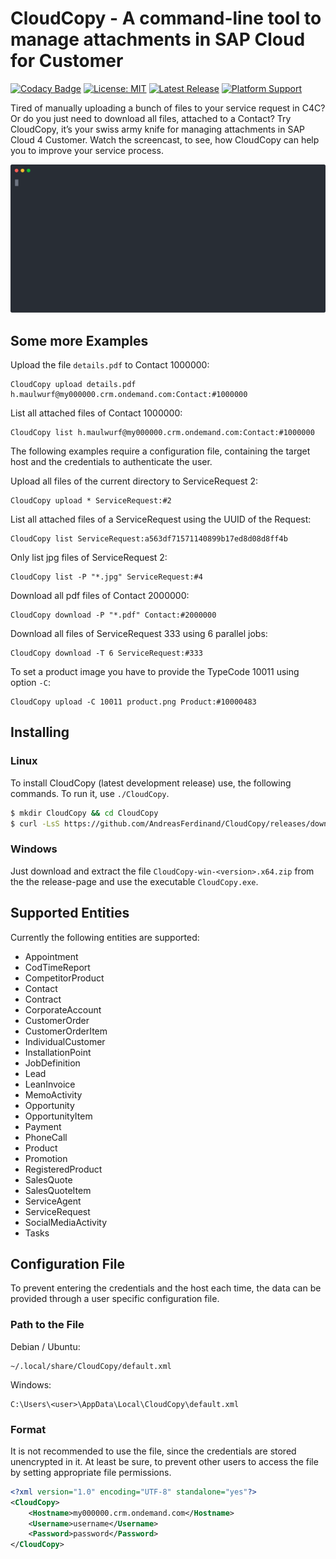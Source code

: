# CloudCopy - A command-line tool to manage attachments in SAP Cloud for Customer

[![Codacy Badge](https://app.codacy.com/project/badge/Grade/cd9db6880b7b4ee5885ae7726b626c98)](https://www.codacy.com/manual/AndreasFerdinand/CloudCopy?utm_source=github.com&amp;utm_medium=referral&amp;utm_content=AndreasFerdinand/CloudCopy&amp;utm_campaign=Badge_Grade)
[![License: MIT](https://img.shields.io/badge/License-MIT-yellow.svg)](LICENSE)
[![Latest Release](https://img.shields.io/github/v/tag/AndreasFerdinand/CloudCopy?label=latest+release&sort=semver)](https://github.com/AndreasFerdinand/CloudCopy/releases)
[![Platform Support](https://img.shields.io/badge/platform-win--64%20%7C%20linux--64-brightgreen)](https://github.com/AndreasFerdinand/CloudCopy/releases)

Tired of manually uploading a bunch of files to your service request in C4C? Or do you just need to download all files, attached to a Contact? Try CloudCopy, it’s your swiss army knife for managing attachments in SAP Cloud 4 Customer. Watch the screencast, to see, how CloudCopy can help you to improve your service process. 

![Alt text](./asciinema/CloudCopy.upload.svg)

## Some more Examples

Upload the file `details.pdf` to Contact 1000000:
```
CloudCopy upload details.pdf h.maulwurf@my000000.crm.ondemand.com:Contact:#1000000
```

List all attached files of Contact 1000000:
```
CloudCopy list h.maulwurf@my000000.crm.ondemand.com:Contact:#1000000
```

The following examples require a configuration file, containing the target host and the credentials to authenticate the user.

Upload all files of the current directory to ServiceRequest 2:
```
CloudCopy upload * ServiceRequest:#2
```

List all attached files of a ServiceRequest using the UUID of the Request:
```
CloudCopy list ServiceRequest:a563df71571140899b17ed8d08d8ff4b
```

Only list jpg files of ServiceRequest 2:
```
CloudCopy list -P "*.jpg" ServiceRequest:#4
```

Download all pdf files of Contact 2000000:
```
CloudCopy download -P "*.pdf" Contact:#2000000
```

Download all files of ServiceRequest 333 using 6 parallel jobs:
```
CloudCopy download -T 6 ServiceRequest:#333
```

To set a product image you have to provide the TypeCode 10011 using option `-C`:
```
CloudCopy upload -C 10011 product.png Product:#10000483
```

## Installing
### Linux
To install CloudCopy (latest development release) use, the following commands. To run it, use `./CloudCopy`.

```bash
$ mkdir CloudCopy && cd CloudCopy
$ curl -LsS https://github.com/AndreasFerdinand/CloudCopy/releases/download/v0.3-beta/CloudCopy-v0.3-beta-linux-x64.tar.gz | tar xzv
```

### Windows
Just download and extract the file `CloudCopy-win-<version>.x64.zip` from the the release-page and use the executable `CloudCopy.exe`.

## Supported Entities
Currently the following entities are supported:

* Appointment
* CodTimeReport
* CompetitorProduct
* Contact
* Contract
* CorporateAccount
* CustomerOrder
* CustomerOrderItem
* IndividualCustomer
* InstallationPoint
* JobDefinition
* Lead
* LeanInvoice
* MemoActivity
* Opportunity
* OpportunityItem
* Payment
* PhoneCall
* Product
* Promotion
* RegisteredProduct
* SalesQuote
* SalesQuoteItem
* ServiceAgent
* ServiceRequest
* SocialMediaActivity
* Tasks

## Configuration File
To prevent entering the credentials and the host each time, the data can be provided through a user specific configuration file.

### Path to the File
Debian / Ubuntu:
```
~/.local/share/CloudCopy/default.xml
```

Windows:
```
C:\Users\<user>\AppData\Local\CloudCopy\default.xml
```

### Format
It is not recommended to use the file, since the credentials are stored unencrypted in it. At least be sure, to prevent other users to access the file by setting appropriate file permissions.
```xml
<?xml version="1.0" encoding="UTF-8" standalone="yes"?>
<CloudCopy>
	<Hostname>my000000.crm.ondemand.com</Hostname>
	<Username>username</Username>
	<Password>password</Password>
</CloudCopy>
```
